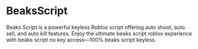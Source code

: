 # BeaksScript
Beaks Script is a powerful keyless Roblox script offering auto shoot, auto sell, and auto kill features. Enjoy the ultimate beaks script roblox experience with beaks script no key access—100% beaks script keyless.
